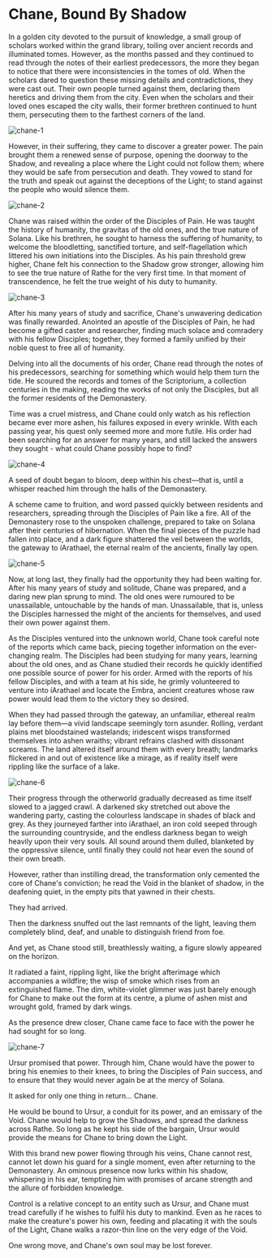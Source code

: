 <style>
  .center {
    display: block;
    margin-left: auto;
    margin-right: auto;
  }
</style>

# Chane, Bound By Shadow

In a golden city devoted to the pursuit of knowledge, a small group of scholars worked within the grand library, toiling over ancient records and illuminated tomes. However, as the months passed and they continued to read through the notes of their earliest predecessors, the more they began to notice that there were inconsistencies in the tomes of old. When the scholars dared to question these missing details and contradictions, they were cast out. Their own people turned against them, declaring them heretics and driving them from the city. Even when the scholars and their loved ones escaped the city walls, their former brethren continued to hunt them, persecuting them to the farthest corners of the land.

<img src="https://media.githubusercontent.com/media/nathaneastwood/fablore/main/src/main-story/04-monarch/media/chane-1.webp" alt="chane-1" class="center">

However, in their suffering, they came to discover a greater power. The pain brought them a renewed sense of purpose, opening the doorway to the Shadow, and revealing a place where the Light could not follow them; where they would be safe from persecution and death. They vowed to stand for the truth and speak out against the deceptions of the Light; to stand against the people who would silence them.

<img src="https://media.githubusercontent.com/media/nathaneastwood/fablore/main/src/main-story/04-monarch/media/chane-2.webp" alt="chane-2" class="center">

Chane was raised within the order of the Disciples of Pain. He was taught the history of humanity, the gravitas of the old ones, and the true nature of Solana. Like his brethren, he sought to harness the suffering of humanity, to welcome the bloodletting, sanctified torture, and self-flagellation which littered his own initiations into the Disciples. As his pain threshold grew higher, Chane felt his connection to the Shadow grow stronger, allowing him to see the true nature of Rathe for the very first time. In that moment of transcendence, he felt the true weight of his duty to humanity.

<img src="https://media.githubusercontent.com/media/nathaneastwood/fablore/main/src/main-story/04-monarch/media/chane-3.webp" alt="chane-3" class="center">

After his many years of study and sacrifice, Chane's unwavering dedication was finally rewarded. Anointed an apostle of the Disciples of Pain, he had become a gifted caster and researcher, finding much solace and comradery with his fellow Disciples; together, they formed a family unified by their noble quest to free all of humanity.

Delving into all the documents of his order, Chane read through the notes of his predecessors, searching for something which would help them turn the tide. He scoured the records and tomes of the Scriptorium, a collection centuries in the making, reading the works of not only the Disciples, but all the former residents of the Demonastery.

Time was a cruel mistress, and Chane could only watch as his reflection became ever more ashen, his failures exposed in every wrinkle. With each passing year, his quest only seemed more and more futile. His order had been searching for an answer for many years, and still lacked the answers they sought - what could Chane possibly hope to find?

<img src="https://media.githubusercontent.com/media/nathaneastwood/fablore/main/src/main-story/04-monarch/media/chane-4.webp" alt="chane-4" class="center">

A seed of doubt began to bloom, deep within his chest—that is, until a whisper reached him through the halls of the Demonastery.

A scheme came to fruition, and word passed quickly between residents and researchers, spreading through the Disciples of Pain like a fire. All of the Demonastery rose to the unspoken challenge, prepared to take on Solana after their centuries of hibernation. When the final pieces of the puzzle had fallen into place, and a dark figure shattered the veil between the worlds, the gateway to íArathael, the eternal realm of the ancients, finally lay open.

<img src="https://media.githubusercontent.com/media/nathaneastwood/fablore/main/src/main-story/04-monarch/media/chane-5.webp" alt="chane-5" class="center">

Now, at long last, they finally had the opportunity they had been waiting for. After his many years of study and solitude, Chane was prepared, and a daring new plan sprung to mind. The old ones were rumoured to be unassailable, untouchable by the hands of man. Unassailable, that is, unless the Disciples harnessed the might of the ancients for themselves, and used their own power against them.

As the Disciples ventured into the unknown world, Chane took careful note of the reports which came back, piecing together information on the ever-changing realm. The Disciples had been studying for many years, learning about the old ones, and as Chane studied their records he quickly identified one possible source of power for his order. Armed with the reports of his fellow Disciples, and with a team at his side, he grimly volunteered to venture into íArathael and locate the Embra, ancient creatures whose raw power would lead them to the victory they so desired.

When they had passed through the gateway, an unfamiliar, ethereal realm lay before them—a vivid landscape seemingly torn asunder. Rolling, verdant plains met bloodstained wastelands; iridescent wisps transformed themselves into ashen wraiths; vibrant refrains clashed with dissonant screams. The land altered itself around them with every breath; landmarks flickered in and out of existence like a mirage, as if reality itself were rippling like the surface of a lake.

<img src="https://media.githubusercontent.com/media/nathaneastwood/fablore/main/src/main-story/04-monarch/media/chane-6.webp" alt="chane-6" class="center">

Their progress through the otherworld gradually decreased as time itself slowed to a jagged crawl. A darkened sky stretched out above the wandering party, casting the colourless landscape in shades of black and grey. As they journeyed farther into íArathael, an iron cold seeped through the surrounding countryside, and the endless darkness began to weigh heavily upon their very souls. All sound around them dulled, blanketed by the oppressive silence, until finally they could not hear even the sound of their own breath.

However, rather than instilling dread, the transformation only cemented the core of Chane's conviction; he read the Void in the blanket of shadow, in the deafening quiet, in the empty pits that yawned in their chests.

They had arrived.

Then the darkness snuffed out the last remnants of the light, leaving them completely blind, deaf, and unable to distinguish friend from foe.

And yet, as Chane stood still, breathlessly waiting, a figure slowly appeared on the horizon.

It radiated a faint, rippling light, like the bright afterimage which accompanies a wildfire; the wisp of smoke which rises from an extinguished flame. The dim, white-violet glimmer was just barely enough for Chane to make out the form at its centre, a plume of ashen mist and wrought gold, framed by dark wings.

As the presence drew closer, Chane came face to face with the power he had sought for so long.

<img src="https://media.githubusercontent.com/media/nathaneastwood/fablore/main/src/main-story/04-monarch/media/chane-7.webp" alt="chane-7" class="center">

Ursur promised that power. Through him, Chane would have the power to bring his enemies to their knees, to bring the Disciples of Pain success, and to ensure that they would never again be at the mercy of Solana.

It asked for only one thing in return... Chane.

He would be bound to Ursur, a conduit for its power, and an emissary of the Void. Chane would help to grow the Shadows, and spread the darkness across Rathe. So long as he kept his side of the bargain, Ursur would provide the means for Chane to bring down the Light.

With this brand new power flowing through his veins, Chane cannot rest, cannot let down his guard for a single moment, even after returning to the Demonastery. An ominous presence now lurks within his shadow, whispering in his ear, tempting him with promises of arcane strength and the allure of forbidden knowledge.

Control is a relative concept to an entity such as Ursur, and Chane must tread carefully if he wishes to fulfil his duty to mankind. Even as he races to make the creature's power his own, feeding and placating it with the souls of the Light, Chane walks a razor-thin line on the very edge of the Void.

One wrong move, and Chane's own soul may be lost forever.
